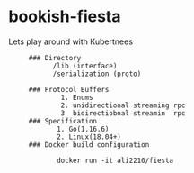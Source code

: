 # bookish-fiesta
Lets play around with Kubertnees


         ### Directory
               /lib (interface)
               /serialization (proto)
               
         ### Protocol Buffers 
                 1. Enums
                 2. unidirectional streaming rpc 
                 3  bidirectiobnal streamin  rpc
         ### Specification
                1. Go(1.16.6)
                2. Linux(18.04+)       
         ### Docker build configuration
         
                docker run -it ali2210/fiesta
